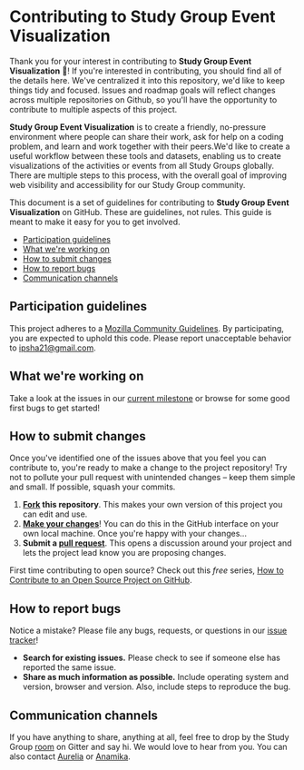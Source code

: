 # Contributing to Study Group Event Visualization

Thank you for your interest in contributing to **Study Group Event Visualization** :tada:! 
If you're interested in contributing, you should find all of the details here. We've centralized it into this repository, we'd like to keep things tidy and focused. Issues and roadmap goals will reflect changes across multiple repositories on Github, so you'll have the opportunity to contribute to multiple aspects of this project.

**Study Group Event Visualization** is to create a friendly, no-pressure environment where people can share their work, ask for help on a coding problem, and learn and work together with their peers.We'd like to create a useful workflow between these tools and datasets, enabling us to create visualizations of the activities or events from all Study Groups globally. There are multiple steps to this process, with the overall goal of improving web visibility and accessibility for our Study Group community.

This document is a set of guidelines for contributing to **Study Group Event Visualization** on GitHub. These are guidelines, not rules. This guide is meant to make it easy for you to get involved.

* [Participation guidelines](#participation-guidelines)
* [What we're working on](#what-were-working-on)
* [How to submit changes](#how-to-submit-changes)
* [How to report bugs](#how-to-report-bugs)
* [Communication channels](#communication-channels)

## Participation guidelines

This project adheres to a [Mozilla Community Guidelines](https://www.mozilla.org/en-US/about/governance/policies/participation/). By participating, you are expected to uphold this code. Please report unacceptable behavior to ipsha21@gmail.com.

## What we're working on

Take a look at the issues in our [current milestone](https://github.com/mozillascience/studyGroupEvents/issues) or browse for some good first bugs to get started! 

## How to submit changes

Once you've identified one of the issues above that you feel you can contribute to, you're ready to make a change to the project repository! 
Try not to pollute your pull request with unintended changes – keep them simple and small. If possible, squash your commits.
 
 1. **[Fork](https://help.github.com/articles/fork-a-repo/) this repository**. This makes your own version of this project you can edit and use.
 2. **[Make your changes](https://guides.github.com/activities/forking/#making-changes)**! You can do this in the GitHub interface on your own local machine. Once you're happy with your changes...
 3. **Submit a [pull request](https://help.github.com/articles/proposing-changes-to-a-project-with-pull-requests/)**. This opens a discussion around your project and lets the project lead know you are proposing changes.

 First time contributing to open source? Check out this *free* series, [How to Contribute to an Open Source Project on GitHub](https://egghead.io/series/how-to-contribute-to-an-open-source-project-on-github).

## How to report bugs

Notice a mistake? Please file any bugs, requests, or questions in our [issue tracker](https://github.com/mozillascience/studyGroupEvents/issues)!

- **Search for existing issues.** Please check to see if someone else has reported the same issue.
- **Share as much information as possible.** Include operating system and version, browser and version. Also, include steps to reproduce the bug.

## Communication channels

If you have anything to share, anything at all, feel free to drop by the Study Group [room](https://gitter.im/mozillascience/studyGroup) on Gitter and say hi. We would love to hear from you. You can also contact [Aurelia](https://gitter.im/auremoser) or [Anamika](https://gitter.im/AnamikaD).
